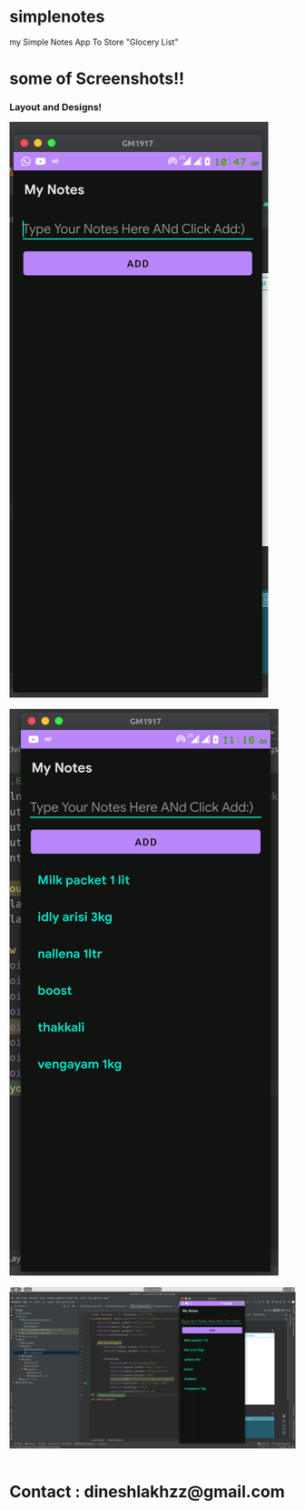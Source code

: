 # simplenotes
my Simple Notes App To Store "Glocery List" 

# some of Screenshots!!
<h3>Layout and Designs!</h3>

<img src="screenshots/1.png"/>
<br>
<br>
<img src="screenshots/3.png"/>
<br>
<br>

<img src="screenshots/2.png"/>

<br>
<br>

<h1> Contact : dineshlakhzz@gmail.com </h1>
